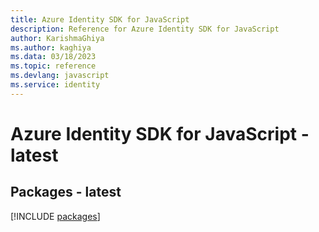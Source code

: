 ```yaml
---
title: Azure Identity SDK for JavaScript
description: Reference for Azure Identity SDK for JavaScript
author: KarishmaGhiya
ms.author: kaghiya
ms.data: 03/18/2023
ms.topic: reference
ms.devlang: javascript
ms.service: identity
---
```

# Azure Identity SDK for JavaScript - latest
## Packages - latest
[!INCLUDE [packages](identity-index.md)]